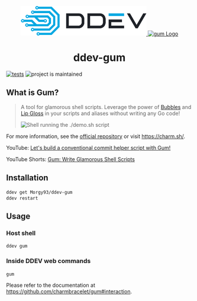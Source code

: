 <div align="center">
    <a href="https://ddev.com/">
        <img src="https://raw.githubusercontent.com/ddev/ddev/master/images/ddev-logo.svg" alt="DDEV logo" height="80">
    </a>
    <a href="https://github.com/charmbracelet/gum">
        <img src="https://stuff.charm.sh/gum/gum.png" alt="gum Logo" height="80">
    </a>
    <h1 align="center">ddev-gum</h1>
</div>

[![tests](https://github.com/Morgy93/ddev-gum/actions/workflows/tests.yml/badge.svg)](https://github.com/Morgy93/ddev-gum/actions/workflows/tests.yml) ![project is maintained](https://img.shields.io/maintenance/yes/2024.svg)

## What is Gum?

> A tool for glamorous shell scripts. Leverage the power of [Bubbles](https://github.com/charmbracelet/bubbles) and [Lip Gloss](https://github.com/charmbracelet/lipgloss) in your scripts and aliases without writing any Go code!
>
> <img alt="Shell running the ./demo.sh script" width="600" src="https://stuff.charm.sh/gum/demo.gif">

For more information, see the [official repository](https://github.com/charmbracelet/gum) or visit <https://charm.sh/>.

YouTube: [Let's build a conventional commit helper script with Gum!](https://youtube.com/watch?v=vtCwt-4tIto)

YouTube Shorts: [Gum: Write Glamorous Shell Scripts](https://www.youtube.com/watch?v=J7S-qastsqg)

## Installation

```
ddev get Morgy93/ddev-gum
ddev restart
```

## Usage

### Host shell

```
ddev gum
```

### Inside DDEV web commands

```
gum
```

Please refer to the documentation at <https://github.com/charmbracelet/gum#interaction>.
